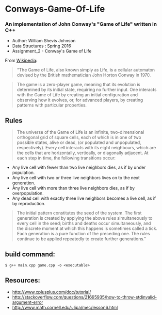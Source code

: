 # Conways-Game-Of-Life
### An implementation of John Conway's "Game of Life" written in C++

* Author: William Shevis Johnson
* Data Structures : Spring 2016
* Assignment_2 - Conway's Game of Life

From [Wikipedia](https://en.wikipedia.org/wiki/Conway%27s_Game_of_Life):
>"The Game of Life, also known simply as Life, is a cellular automaton devised by the British mathematician John Horton Conway in 1970.

>The game is a zero-player game, meaning that its evolution is determined by its initial state, requiring no further input. One interacts with the Game of Life by creating an initial configuration and observing how it evolves, or, for advanced players, by creating patterns with particular properties.

## Rules

>The universe of the Game of Life is an infinite, two-dimensional orthogonal grid of square cells, each of which is in one of two possible states, alive or dead, (or populated and unpopulated, respectively). Every cell interacts with its eight neighbours, which are the cells that are horizontally, vertically, or diagonally adjacent. At each step in time, the following transitions occur:

* Any live cell with fewer than two live neighbors dies, as if by under population.
* Any live cell with two or three live neighbors lives on to the next generation.
* Any live cell with more than three live neighbors dies, as if by overpopulation.
* Any dead cell with exactly three live neighbors becomes a live cell, as if by reproduction.

>The initial pattern constitutes the seed of the system. The first generation is created by applying the above rules  simultaneously to every cell in the seed; births and deaths occur simultaneously, and the discrete moment at which this happens is sometimes called a tick. Each generation is a pure function of the preceding one. The rules continue to be applied repeatedly to create further generations."

## build command:
```
$ g++ main.cpp game.cpp -o <executable>
```

## Resources:
- http://www.cplusplus.com/doc/tutorial/
- http://stackoverflow.com/questions/21695935/how-to-throw-stdinvalid-argument-error
- http://www.math.cornell.edu/~lipa/mec/lesson6.html
